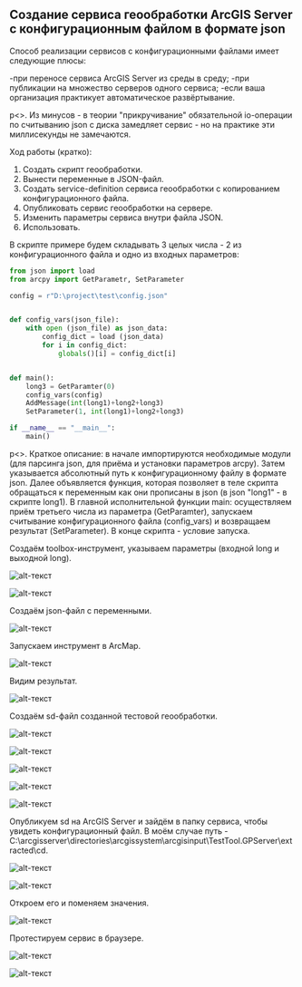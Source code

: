 ## Создание сервиса геообработки ArcGIS Server с конфигурационным файлом в формате json

Способ реализации сервисов с конфигурационными файлами имеет следующие плюсы:

-при переносе сервиса ArcGIS Server из среды в среду;
-при публикации на множество серверов одного сервиса;
-если ваша организация практикует автоматическое развёртывание.

p<>. Из минусов - в теории "прикручивание" обязательной io-операции по считыванию json с диска замедляет сервис - но на практике эти миллисекунды не замечаются.

Ход работы (кратко):
1. Создать скрипт геообработки.
2. Вынести переменные в JSON-файл.
3. Создать service-definition сервиса геообработки с копированием конфигурационного файла.
4. Опубликовать сервис геообработки на сервере.
5. Изменить параметры сервиса внутри файла JSON.
6. Использовать.


В скрипте примере будем складывать 3 целых числа - 2 из конфигурационного
файла и одно из входных параметров:

```python
from json import load
from arcpy import GetParametr, SetParameter

config = r"D:\project\test\config.json"


def config_vars(json_file):
	with open (json_file) as json_data:
		config_dict = load (json_data)
		for i in config_dict:
			globals()[i] = config_dict[i]


def main():
	long3 = GetParamter(0)
	config_vars(config)
	AddMessage(int(long1)+long2+long3)
	SetParameter(1, int(long1)+long2+long3)

if __name__ == "__main__":
	main()
```

p<>. Краткое описание: в начале импортируются необходимые модули (для парсинга json, для приёма и установки параметров arcpy). Затем указывается абсолютный путь к конфигурационному файлу в формате json. Далее объявляется функция, которая позволяет в теле скрипта обращаться к переменным как они прописаны в json (в json "long1" - в скрипте long1). В главной исполнительной функции main: осуществляем приём третьего числа из параметра (GetParamter), запускаем считывание конфигурационного файла (config_vars) и возвращаем результат (SetParameter). В конце скрипта - условие запуска.

Создаём toolbox-инструмент, указываем параметры (входной long и выходной long).

![alt-текст](images/json_config/config_json_2.PNG "config_json_2")

![alt-текст](images/json_config/config_json_1.PNG "config_json_1")

Создаём json-файл с переменными.

![alt-текст](images/json_config/config_json_3.PNG "config_json_3")

Запускаем инструмент в ArcMap.

![alt-текст](images/json_config/config_json_4.PNG "config_json_4")

Видим результат.

![alt-текст](images/json_config/config_json_5.PNG "config_json_5")

Создаём sd-файл созданной тестовой геообработки.

![alt-текст](images/json_config/config_json_6.PNG "config_json_6")

![alt-текст](images/json_config/config_json_7.PNG "config_json_7")

![alt-текст](images/json_config/config_json_8.PNG "config_json_8")

![alt-текст](images/json_config/config_json_9.PNG "config_json_9")

![alt-текст](images/json_config/config_json_11.PNG "config_json_11")

Опубликуем sd на ArcGIS Server и зайдём в папку сервиса, чтобы увидеть конфигурационный файл. В моём случае путь - C:\arcgisserver\directories\arcgissystem\arcgisinput\TestTool.GPServer\extracted\cd.

![alt-текст](images/json_config/config_json_10.PNG "config_json_10")

![alt-текст](images/json_config/config_json_12.PNG "config_json_12")

Откроем его и поменяем значения.

![alt-текст](images/json_config/config_json_13.PNG "config_json_13")

Протестируем сервис в браузере.

![alt-текст](images/json_config/config_json_14.PNG "config_json_14")

![alt-текст](images/json_config/config_json_15.PNG "config_json_15")





